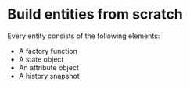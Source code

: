 # Build entities from scratch

Every entity consists of the following elements:

- A factory function
- A state object
- An attribute object
- A history snapshot
